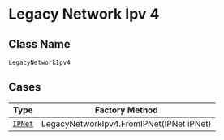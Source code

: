 
# Legacy Network Ipv 4

## Class Name

`LegacyNetworkIpv4`

## Cases

| Type | Factory Method |
|  --- | --- |
| [`IPNet`](../../../doc/models/ip-net.md) | LegacyNetworkIpv4.FromIPNet(IPNet iPNet) |


